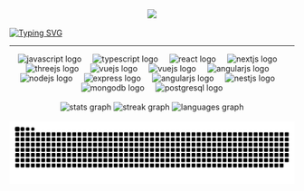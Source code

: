 <div align="center">
  <img height="240" height="240" style="object-fit:cover;" src="https://i.pinimg.com/originals/26/32/ed/2632ed38f455851dd9adf61c89417d90.png"  />
</div>

[![Typing SVG](https://readme-typing-svg.demolab.com?font=Poppins&size=30&duration=3000&pause=1000&color=DDDDDD&center=true&vCenter=true&multiline=true&random=false&width=1000&height=140&lines=Hi+There!%F0%9F%91%8B;My+Name+is+Dilshod;I+am+a+Full+Stack+Developer)](https://git.io/typing-svg)
<hr />

<div align="center">
  <img src="https://cdn.jsdelivr.net/gh/devicons/devicon/icons/javascript/javascript-original.svg" height="45" alt="javascript logo"  />
  <img width="12" />
  <img src="https://cdn.jsdelivr.net/gh/devicons/devicon/icons/typescript/typescript-original.svg" height="45" alt="typescript logo"  />
  <img width="12" />
  <img src="https://cdn.jsdelivr.net/gh/devicons/devicon/icons/react/react-original.svg" height="45" alt="react logo"  />
  <img width="12" />
  <img src="https://cdn.jsdelivr.net/gh/devicons/devicon/icons/nextjs/nextjs-original.svg" height="45" alt="nextjs logo"  />
  <img width="12" />
  <img src="https://cdn.jsdelivr.net/gh/devicons/devicon/icons/threejs/threejs-original.svg" height="45" alt="threejs logo"  />
  <img width="12" />
  <img src="https://cdn.jsdelivr.net/gh/devicons/devicon/icons/vuejs/vuejs-original.svg" height="45" alt="vuejs logo"  />
  <img width="12" />
  <img src="https://cdn.jsdelivr.net/gh/devicons/devicon/icons/nuxtjs/nuxtjs-original.svg" height="45" alt="vuejs logo"  />
  <img width="12" />
  <img src="https://cdn.jsdelivr.net/gh/devicons/devicon/icons/angularjs/angularjs-original.svg" height="45" alt="angularjs logo"  />
  <img width="12" />
  <img src="https://cdn.jsdelivr.net/gh/devicons/devicon/icons/nodejs/nodejs-original.svg" height="45" alt="nodejs logo"  />
  <img width="12" />
  <img src="https://cdn.jsdelivr.net/gh/devicons/devicon/icons/express/express-original.svg" height="45" alt="express logo"  />
  <img width="12" />
  <img src="https://cdn.jsdelivr.net/gh/devicons/devicon/icons/graphql/graphql-plain.svg" height="45" alt="angularjs logo"  />
  <img width="12" />
  <img src="https://cdn.jsdelivr.net/gh/devicons/devicon/icons/nestjs/nestjs-plain.svg" height="45" alt="nestjs logo"  />
  <img width="12" />
  <img src="https://cdn.jsdelivr.net/gh/devicons/devicon/icons/mongodb/mongodb-original.svg" height="45" alt="mongodb logo"  />
  <img width="12" />
  <img src="https://cdn.jsdelivr.net/gh/devicons/devicon/icons/postgresql/postgresql-original.svg" height="45" alt="postgresql logo"  />
</div>

<br clear="both">

<div align="center">
  <img src="https://github-readme-stats.vercel.app/api?username=Rofiyev&hide_title=false&hide_rank=false&show_icons=true&include_all_commits=false&count_private=false&disable_animations=true&theme=radical&locale=en&hide_border=true" height="170" alt="stats graph"  />
  <img src="https://streak-stats.demolab.com?user=Rofiyev&locale=en&mode=daily&theme=radical&hide_border=true&border_radius=5" height="170" alt="streak graph"  />
  <img src="https://github-readme-stats.vercel.app/api/top-langs?username=Rofiyev&locale=en&hide_title=true&layout=compact&card_width=320&langs_count=100&theme=radical&hide_border=true" height="170" alt="languages graph"  />
</div>

<br clear="both">

<picture style="width:100%;">
  <source
    media="(prefers-color-scheme: dark)"
    srcset="https://raw.githubusercontent.com/platane/snk/output/github-contribution-grid-snake-dark.svg"
  />
  <source
    media="(prefers-color-scheme: light)"
    srcset="https://raw.githubusercontent.com/platane/snk/output/github-contribution-grid-snake.svg"
  />
  <img
    alt="github contribution grid snake animation"
    src="https://raw.githubusercontent.com/platane/snk/output/github-contribution-grid-snake.svg"
  />
</picture>

